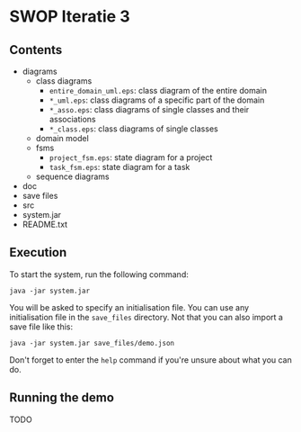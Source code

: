 # SWOP Iteratie 3

## Contents
- diagrams
  - class diagrams
    - `entire_domain_uml.eps`: class diagram of the entire domain
    - `*_uml.eps`: class diagrams of a specific part of the domain
    - `*_asso.eps`: class diagrams of single classes and their associations
    - `*_class.eps`: class diagrams of single classes
  - domain model
  - fsms
    - `project_fsm.eps`: state diagram for a project
    - `task_fsm.eps`: state diagram for a task
  - sequence diagrams
- doc
- save files
- src
- system.jar
- README.txt

## Execution
To start the system, run the following command:

```
java -jar system.jar
```

You will be asked to specify an initialisation file.
You can use any initialisation file in the `save_files` directory.
Not that you can also import a save file like this:

```
java -jar system.jar save_files/demo.json
```

Don't forget to enter the `help` command if you're unsure about what you can do.

## Running the demo
TODO
